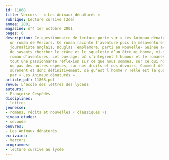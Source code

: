 ```yaml
---
id: 11868
title: Vercors – « Les Animaux dénaturés » 
rubrique: Lecture cursive [2de]
annee: 2001
magazine: n°4 1er octobre 2001
pages: 6
description: Ce questionnaire de lecture porte sur « Les Animaux dénaturés » (1952),
  un roman de Vercors. Ce roman raconte l’aventure puis la mésaventure d’un jeune
  journaliste anglais, Douglas Templemore, parti en Nouvelle- Guinée avec une équipe
  de savants chercher le crâne et le squelette d’un être mi-homme, mi-singe. Véritable
  roman d’aventures, cet ouvrage, où s’intègrent l’humour et le romanesque, est avant
  tout une passionnante réflexion sur ce que nous sommes, sur ce qui nous distingue
  ou pas des autres espèces, sur nos droits et nos devoirs. Comment définir précisément,
  sûrement et donc définitivement, ce qu’est l’homme ? Telle est la question soulevée
  par « Les Animaux dénaturés ».
article_pdf: 11868.pdf
revue: L’école des lettres des lycées
auteurs:
- Françoise Cespédès
disciplines:
- lettres
jeunesse:
- romans, récits et nouvelles « classiques »s
niveau_etudes:
- seconde
oeuvres:
- Les Animaux dénaturés
ecrivains:
- Vercors
programmes:
- lecture cursive au lycée
---
```

